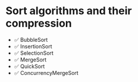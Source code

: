 # Sort algorithms and their compression

- ✅ BubbleSort
- ✅ InsertionSort
- ✅ SelectionSort
- ✅ MergeSort
- ✅ QuickSort
- ✅ ConcurrencyMergeSort
